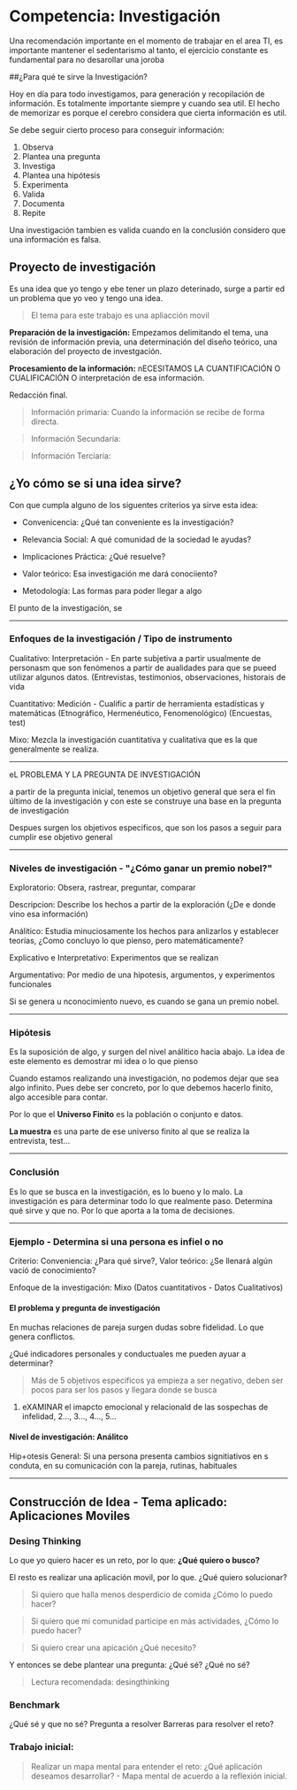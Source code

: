 # Competencia:  Investigación

Una recomendación importante en el momento de trabajar en el area TI, es importante mantener el sedentarismo al tanto, el ejercicio constante es fundamental para no desarollar una joroba

##¿Para qué te sirve la Investigación?

Hoy en día para todo investigamos, para generación y recopilación de información. Es totalmente importante siempre y cuando sea util. El hecho de memorizar es porque el cerebro considera que cierta información es util.

Se debe seguir cierto proceso para conseguir información:

1. Observa
2. Plantea una pregunta
3. Investiga
4. Plantea una hipótesis
5. Experimenta
6. Valida
7. Documenta
8. Repite

Una investigación tambien es valida cuando en la conclusión considero que una información es falsa.

## Proyecto de investigación

Es una idea que yo tengo y ebe tener un plazo deterinado, surge a partir ed un problema que yo veo y tengo una idea.

>El tema para este trabajo es una apliacción movil

**Preparación de la investigación:** Empezamos delimitando el tema, una revisión de información previa, una determinación del diseño teórico, una elaboración del proyecto de investgación.

**Procesamiento de la información:** nECESITAMOS LA CUANTIFICACIÓN O CUALIFICACIÓN O interpretación de esa información.

Redacción final.

>Información primaria: Cuando la información se recibe de forma directa. 

>Información Secundaria:

>Información Terciaria:


## ¿Yo cómo se si una idea sirve?

Con que cumpla alguno de los siguentes criterios ya sirve esta idea:

* Convenicencia: ¿Qué tan conveniente es la investigación?

* Relevancia Social: A qué comunidad de la sociedad le ayudas?

* Implicaciones Práctica: ¿Qué resuelve?

* Valor teórico: Esa investigación me dará conociiento?

* Metodología: Las formas para poder llegar a algo

El punto de la investigación, se 

---

### Enfoques de la investigación / Tipo de instrumento

Cualitativo: Interpretación - En parte subjetiva a partir usualmente de personasm que son fenómenos a partir de aualidades para que se pueed utilizar algunos datos. (Entrevistas, testimonios, observaciones, historais de vida

Cuantitativo: Medición - Cualific a partir de herramienta estadísticas y matemáticas (Etnográfico, Hermenéutico, Fenomenológico) (Encuestas, test)

Mixo: Mezcla la investigación cuantitativa y cualitativa que es la que generalmente se realiza. 

---

eL PROBLEMA Y LA PREGUNTA DE INVESTIGACIÓN

a partir de la pregunta inicial, tenemos un objetivo general que sera el fin último de la investigación y con este se construye una base en la pregunta de investigación

Despues surgen los objetivos especificos, que son los pasos a seguir para cumplir ese objetivo general

---

### Niveles de investigación - "¿Cómo ganar un premio nobel?"

Exploratorio: Obsera, rastrear, preguntar, comparar

Descripcion: Describe los hechos a partir de la exploración (¿De e donde vino esa información)

Análitico: Estudia minuciosamente los hechos para anlizarlos y establecer teorías, ¿Como concluyo lo que pienso, pero matemáticamente?

Explicativo e Interpretativo: Experimentos que se realizan

Argumentativo: Por medio de una hipotesis, argumentos, y experimentos funcionales

Si se genera u nconocimiento nuevo, es cuando se gana un premio nobel.

---

### Hipótesis

Es la suposición de algo, y surgen del nivel análitico hacia abajo. La idea de este elemento es demostrar mi idea o lo que pienso

Cuando estamos realizando una investigación, no podemos dejar que sea algo infinito. Pues debe ser concreto, por lo que debemos hacerlo finito, algo accesible para contar.

Por lo que el **Universo Finito** es la población o conjunto e datos.

**La muestra** es una parte de ese universo finito al que se realiza la entrevista, test...

---

### Conclusión

Es lo que se busca en la investigación, es lo bueno y lo malo. La investigación es para determinar todo lo que realmente paso. Determina qué sirve y que no. Por lo que aporta a la toma de decisiones.

---

### Ejemplo - Determina si una persona es infiel o no

Criterio: Conveniencia: ¿Para qué sirve?, Valor teórico: ¿Se llenará algún vació de conocimiento?

Enfoque de la investigación: Mixo (Datos cuantitativos - Datos Cualitativos)

#### El problema y pregunta de investigación

En muchas relaciones de pareja surgen dudas sobre fidelidad. Lo que genera conflictos.

¿Qué indicadores personales y conductuales me pueden ayuar a determinar?

>Más de 5 objetivos especificos ya empieza a ser negativo, deben ser pocos para ser los pasos y llegara donde se busca


1. eXAMINAR el imapcto emocional y relacionald de las sospechas de infelidad, 2..., 3..., 4..., 5...

#### Nivel de investigación: Análitco

Hip+otesis General: Si una persona presenta cambios signitiativos en s conduta, en su comunicación con la pareja, rutinas, habituales

---

## Construcción de Idea - Tema aplicado: Aplicaciones Moviles

### Desing Thinking

Lo que yo quiero hacer es un reto, por lo que: **¿Qué quiero o busco?**

El resto es realizar una aplicación movil, por lo que. ¿Qué quiero solucionar?

>Si quiero que halla menos desperdicio de comida ¿Cómo lo puedo hacer?

>Si quiero que mi comunidad participe en más actividades, ¿Cómo lo puedo hacer?

>Si quiero crear una apicación ¿Qué necesito?

Y entonces se debe plantear una pregunta: ¿Qué sé? ¿Qué no sé?

>Lectura recomendada: desingthinking

### Benchmark

¿Qué sé y que no sé?
Pregunta a resolver
Barreras para resolver el reto?

### Trabajo inicial:

>Realizar un mapa mental para entender el reto: ¿Qué aplicación deseamos desarrollar? - Mapa mental de acuerdo a la reflexión inicial.









